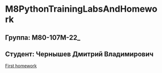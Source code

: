 # M8PythonTrainingLabsAndHomework
## Группа: М80-107М-22_
## Студент: Чернышев Дмитрий Владимирович
[First homework](https://github.com/B3aRrrr/M8PythonTrainingLabsAndHomework/blob/main/main.py)
